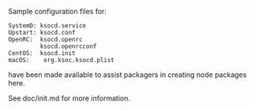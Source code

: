 Sample configuration files for:
```
SystemD: ksocd.service
Upstart: ksocd.conf
OpenRC:  ksocd.openrc
         ksocd.openrcconf
CentOS:  ksocd.init
macOS:    org.ksoc.ksocd.plist
```
have been made available to assist packagers in creating node packages here.

See doc/init.md for more information.

